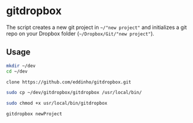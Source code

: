 # gitdropbox

The script creates a new git project in `~/"new project"` and initializes a git repo on your Dropbox folder (`~/Dropbox/Git/"new project"`).

## Usage
```bash
mkdir ~/dev
cd ~/dev

clone https://github.com/eddinho/gitdropbox.git

sudo cp ~/dev/gitdropbox/gitdropbox /usr/local/bin/

sudo chmod +x usr/local/bin/gitdropbox

gitdropbox newProject

